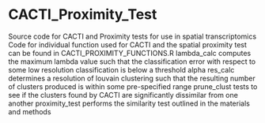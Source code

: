 # CACTI_Proximity_Test
Source code for CACTI and Proximity tests for use in spatial transcriptomics 
Code for individual function used for CACTI and the spatial proximity test can be found in CACTI_PROXIMITY_FUNCTIONS.R
lambda_calc computes the maximum lambda value such that the classification error with respect to some low resolution classification is below a threshold alpha
res_calc determines a resolution of louvain clustering such that the resulting number of clusters produced is within some pre-specified range
prune_clust tests to see if the clusters found by CACTI are significantly dissimilar from one another 
proximity_test performs the similarity test outlined in the materials and methods  
